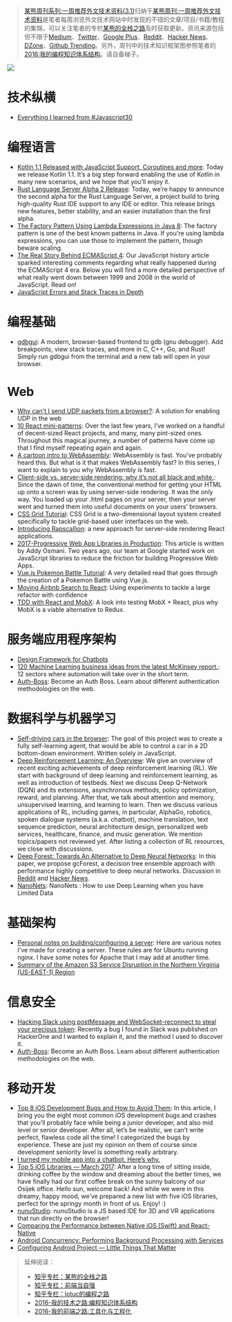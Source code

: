 > [某熊周刊系列:一周推荐外文技术资料(3.1)](https://zhuanlan.zhihu.com/p/25549996)归纳于[某熊周刊:一周推荐外文技术资料](https://github.com/wxyyxc1992/Coder-Knowledge-Graph/tree/master/Weekly)是笔者每周浏览外文技术网站中时发现的不错的文章/项目/书籍/教程的集锦，可以关注笔者的专栏[某熊的全栈之路](https://zhuanlan.zhihu.com/wxyyxc1992)及时获取更新。资讯来源包括但不限于[Medium](https://medium.com/)、[Twitter](https://twitter.com/)、[Google Plus](https://plus.google.com/)、[Reddit](https://www.reddit.com/)、[Hacker News](https://news.ycombinator.com/)、[DZone](https://dzone.com/)、[Github Trending](https://github.com/trending)。另外，周刊中的技术知识框架图参照笔者的[2016:我的编程知识体系结构](https://zhuanlan.zhihu.com/p/24476917?refer=wxyyxc1992)。请自备梯子。

![](https://coding.net/u/hoteam/p/Cache/git/raw/master/2017/3/1/1-ezyfYx8OjGnPbxDTlzV9Kg.jpeg)

# 技术纵横
- [Everything I learned from #Javascript30](https://medium.com/craft-academy/everything-i-learned-from-javascript30-d8d2db246b7?source=userActivityShare-fe48c4221a4c-1488448383)

# 编程语言
- [Kotlin 1.1 Released with JavaScript Support, Coroutines and more](https://blog.jetbrains.com/kotlin/2017/03/kotlin-1-1/): Today we release Kotlin 1.1. It’s a big step forward enabling the use of Kotlin in many new scenarios, and we hope that you’ll enjoy it.
- [Rust Language Server Alpha 2 Release](http://www.jonathanturner.org/2017/03/rls-alpha-2.html): Today, we’re happy to announce the second alpha for the Rust Language Server, a project build to bring high-quality Rust IDE support to any IDE or editor. This release brings new features, better stability, and an easier installation than the first alpha.
- [The Factory Pattern Using Lambda Expressions in Java 8](https://dzone.com/articles/factory-pattern-using-lambda-expression-in-java-8): The factory pattern is one of the best known patterns in Java. If you're using lambda expressions, you can use those to implement the pattern, though beware scaling.
- [The Real Story Behind ECMAScript 4](https://auth0.com/blog/the-real-story-behind-es4/): Our JavaScript history article sparked interesting comments regarding what really happened during the ECMAScript 4 era. Below you will find a more detailed perspective of what really went down between 1999 and 2008 in the world of JavaScript. Read on!
- [JavaScript Errors and Stack Traces in Depth](http://lucasfcosta.com/2017/02/17/JavaScript-Errors-and-Stack-Traces.html)

# 编程基础
- [gdbgui](https://github.com/cs01/gdbgui): A modern, browser-based frontend to gdb (gnu debugger). Add breakpoints, view stack traces, and more in C, C++, Go, and Rust! Simply run gdbgui from the terminal and a new tab will open in your browser.

# Web
- [Why can't I send UDP packets from a browser?](http://new.gafferongames.com/post/why_cant_i_send_udp_packets_from_a_browser/): A solution for enabling UDP in the web
- [10 React mini-patterns](https://hackernoon.com/10-react-mini-patterns-c1da92f068c5#.5v2hpgurn): Over the last few years, I’ve worked on a handful of decent-sized React projects, and many, many pint-sized ones. Throughout this magical journey, a number of patterns have come up that I find myself repeating again and again.
- [A cartoon intro to WebAssembly](https://hacks.mozilla.org/2017/02/a-cartoon-intro-to-webassembly/): WebAssembly is fast. You’ve probably heard this. But what is it that makes WebAssembly fast? In this series, I want to explain to you why WebAssembly is fast.
- [Client-side vs. server-side rendering: why it’s not all black and white.](https://medium.freecodecamp.com/what-exactly-is-client-side-rendering-and-hows-it-different-from-server-side-rendering-bd5c786b340d#.n4zils8st): Since the dawn of time, the conventional method for getting your HTML up onto a screen was by using server-side rendering. It was the only way. You loaded up your .html pages on your server, then your server went and turned them into useful documents on your users’ browsers.
- [CSS Grid Tutorial](https://tympanus.net/codrops/css_reference/grid/): CSS Grid is a two-dimensional layout system created specifically to tackle grid-based user interfaces on the web.
- [Introducing Rapscallion](http://formidable.com/blog/2017/introducing-rapscallion/): a new approach for server-side rendering React applications.
- [2017-Progressive Web App Libraries in Production](https://medium.com/dev-channel/progressive-web-app-libraries-in-production-b52cad37d34#.z5egf9m7v): This article is written by Addy Osmani. Two years ago, our team at Google started work on JavaScript libraries to reduce the friction for building Progressive Web Apps.
- [Vue.js Pokemon Battle Tutorial](https://medium.com/coding-artist/vue-js-pokemon-battle-tutorial-380cd72eb681#.x8wnb4s0f): A very detailed read that goes through the creation of a Pokemon Battle using Vue.js.
- [Moving Airbnb Search to React](https://github.com/barretlee/performance-column/issues): Using experiments to tackle a large refactor with confidence
- [TDD with React and MobX](http://engineering.pivotal.io/post/tdd-mobx/): A look into testing MobX + React, plus why MobX is a viable alternative to Redux.

# 服务端应用程序架构
- [Design Framework for Chatbots](https://chatbotsmagazine.com/design-framework-for-chatbots-aa27060c4ea3#.hzzim4enf)
- [120 Machine Learning business ideas from the latest McKinsey report.](https://medium.com/@thoszymkowiak/120-machine-learning-business-ideas-from-the-new-mckinsey-report-b81b239f336#.yud5yy5pq): 12 sectors where automation will take over in the short term.
- [Auth-Boss](https://github.com/teesloane/Auth-Boss): Become an Auth Boss. Learn about different authentication methodologies on the web.

# 数据科学与机器学习
- [Self-driving cars in the browser](http://janhuenermann.com/projects/learning-to-drive): The goal of this project was to create a fully self-learning agent, that would be able to control a car in a 2D bottom-down environment. Written solely in JavaScript.
- [Deep Reinforcement Learning: An Overview](https://arxiv.org/abs/1701.07274): We give an overview of recent exciting achievements of deep reinforcement learning (RL). We start with background of deep learning and reinforcement learning, as well as introduction of testbeds. Next we discuss Deep Q-Network (DQN) and its extensions, asynchronous methods, policy optimization, reward, and planning. After that, we talk about attention and memory, unsupervised learning, and learning to learn. Then we discuss various applications of RL, including games, in particular, AlphaGo, robotics, spoken dialogue systems (a.k.a. chatbot), machine translation, text sequence prediction, neural architecture design, personalized web services, healthcare, finance, and music generation. We mention topics/papers not reviewed yet. After listing a collection of RL resources, we close with discussions.
- [Deep Forest: Towards An Alternative to Deep Neural Networks](https://arxiv.org/abs/1702.08835): In this paper, we propose gcForest, a decision tree ensemble approach with performance highly competitive to deep neural networks. Discussion in [Reddit](https://www.reddit.com/r/MachineLearning/comments/5x4a52/r_deep_forest_towards_an_alternative_to_deep/) and [Hacker News](https://news.ycombinator.com/item?id=13773127).
- [NanoNets](https://medium.com/nanonets/nanonets-how-to-use-deep-learning-when-you-have-limited-data-f68c0b512cab#.wv6o4ysyf): NanoNets : How to use Deep Learning when you have Limited Data

# 基础架构
- [Personal notes on building/configuring a server](https://github.com/jrothrock/server_notes): Here are various notes I've made for creating a server. These rules are for Ubuntu running nginx. I have some notes for Apache that I may add at another time.
- [Summary of the Amazon S3 Service Disruption in the Northern Virginia (US-EAST-1) Region](https://aws.amazon.com/cn/message/41926/)

# 信息安全
- [Hacking Slack using postMessage and WebSocket-reconnect to steal your precious token](https://labs.detectify.com/2017/02/28/hacking-slack-using-postmessage-and-websocket-reconnect-to-steal-your-precious-token/): Recently a bug I found in Slack was published on HackerOne and I wanted to explain it, and the method I used to discover it.
- [Auth-Boss](https://github.com/teesloane/Auth-Boss): Become an Auth Boss. Learn about different authentication methodologies on the web.

# 移动开发
- [Top 8 iOS Development Bugs and How to Avoid Them](https://rollout.io/blog/top-ios-development-bugs-and-how-to-avoid-them/): In this article, I bring you the eight most common iOS development bugs and crashes that you’ll probably face while being a junior developer, and also mid level or senior developer. After all, let’s be realistic, we can’t write perfect, flawless code all the time! I categorized the bugs by experience. These are just my opinion on them of course since development seniority level is something really arbitrary.
- [I turned my mobile app into a chatbot. Here’s why.](https://medium.freecodecamp.com/why-i-converted-my-app-to-a-chatbot-96355596725c#.4n6pobgj9)
- [Top 5 iOS Libraries — March 2017](https://medium.cobeisfresh.com/top-5-ios-libraries-march-2017-3c4e4c8ddfad?gi=b13fad2838b#.tglly3ln7): After a long time of sitting inside, drinking coffee by the window and dreaming about the better times, we have finally had our first coffee break on the sunny balcony of our Osijek office. Hello sun, welcome back! And while we were in this dreamy, happy mood, we’ve prepared a new list with five iOS libraries, perfect for the springy month in front of us. Enjoy! :)
- [nunuStudio](https://github.com/tentone/nunuStudio): nunuStudio is a JS based IDE for 3D and VR applications that run directly on the browser!
- [Comparing the Performance between Native iOS (Swift) and React-Native](https://medium.com/the-react-native-log/comparing-the-performance-between-native-ios-swift-and-react-native-7b5490d363e2#.azcqq063o)
- [Android Concurrency: Performing Background Processing with Services](http://www.androidauthority.com/performing-background-processing-750982/)
- [Configuring Android Project — Little Things That Matter](https://medium.com/@dmytrodanylyk/configuring-android-project-little-things-that-matter-d6a9d34c1ce0#.vvv88i233)

> 延伸阅读：
> - [知乎专栏：某熊的全栈之路](https://zhuanlan.zhihu.com/wxyyxc1992)
> - [知乎专栏：前端当自强](https://zhuanlan.zhihu.com/c_67532981)
> - [知乎专栏：lotuc的编程之路](https://zhuanlan.zhihu.com/lotuc)
> - [2016-我的技术之路:编程知识体系结构](https://zhuanlan.zhihu.com/p/24476917?refer=wxyyxc1992)
> - [2016-我的前端之路:工具化与工程化](https://zhuanlan.zhihu.com/p/24575395?refer=wxyyxc1992)
